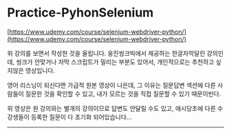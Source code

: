 # Practice-PyhonSelenium

[https://www.udemy.com/course/selenium-webdriver-python/](https://www.udemy.com/course/selenium-webdriver-python/)


위 강의를 보면서 작성한 것을 올립니다. 웅진씽크빅에서 제공하는 한글자막달린 강의인데, 씽크가 안맞거나 자막 스크립트가 밀리는 부분도 있어서, 개인적으로는 추천하고 싶지않은 영상입니다.

영어 리스닝이 되신다면 가급적 원본 영상이 나은데, 그 이유는 질문답변 섹션에 다른 사람들이 질문한 것을 확인할 수 있고, 내가 모르는 것을 직접 질문할 수 있기 때문이빈다.

위 영상은 원 강의와는 별개의 강의이므로 답변도 안달릴 수도 있고, 애시당초에 다른 수강생들이 등록한 질문이 다 초기화 되어있습니다...

---
